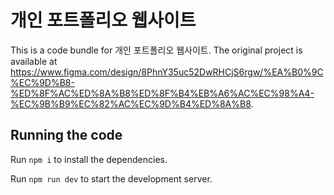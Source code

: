 
  # 개인 포트폴리오 웹사이트

  This is a code bundle for 개인 포트폴리오 웹사이트. The original project is available at https://www.figma.com/design/8PhnY35uc52DwRHCjS6rgw/%EA%B0%9C%EC%9D%B8-%ED%8F%AC%ED%8A%B8%ED%8F%B4%EB%A6%AC%EC%98%A4-%EC%9B%B9%EC%82%AC%EC%9D%B4%ED%8A%B8.

  ## Running the code

  Run `npm i` to install the dependencies.

  Run `npm run dev` to start the development server.
  
